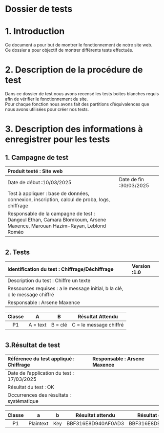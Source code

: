 # **Dossier de tests**

# **1\. Introduction**

Ce document a pour but de montrer le fonctionnement de notre site web. Ce dossier a pour objectif de montrer différents tests effectués.

# **2\. Description de la procédure de test**

Dans ce dossier de test nous avons recensé les tests boites blanches requis afin de vérifier le fonctionnement du site.  
Pour chaque fonction nous avons fait des partitions d’équivalences que nous avons utilisées pour créer nos tests.

# **3\. Description des informations à enregistrer pour les tests**

## **1\. Campagne de test**

| Produit testé : Site web                                                                                                |                         |
|:------------------------------------------------------------------------------------------------------------------------|:------------------------|
| Date de début :10/03/2025                                                                                               | Date de fin :30/03/2025 |
| Test à appliquer : base de données, connexion, inscription, calcul de proba, logs, chiffrage                            |                         |
| Responsable de la campagne de test : Dangeul Ethan, Camara Blomkoum, Arsene Maxence, Marouan Hazim-Rayan, Leblond Roméo |                         |

# 

## **2\. Tests**

| Identification du test : Chiffrage/Déchiffrage                             | Version :1.0 |
|:---------------------------------------------------------------------------| :---- |
| Description du test : Chiffre un texte                                     |  |
| Ressources requises : a le message initial, b la clé, c le message chiffré |  |
| Responsable : Arsene Maxence                                               |  |

| Classe | A | B | Résultat Attendu |
| :---: | :---: | :---: | :---: |
| P1 | A \= text | B \= clé | C \= le message chiffré |

# 

## **3.Résultat de test**

| Référence du test appliqué : Chiffrage | Responsable : Arsene Maxence |
| :---- |:-----------------------------|
| Date de l’application du test : 17/03/2025 |                              |
| Résultat du test : OK |                              |
| Occurrences des résultats : systématique |                              |

| Classe | a | b | Résultat attendu | Résultat observé | Résultat |
| :---: | :---: | ----- | :---: | :---: | :---: |
| P1 | Plaintext |        Key  | BBF316E8D940AF0AD3 | BBF316E8D940AF0AD3 | ok |
